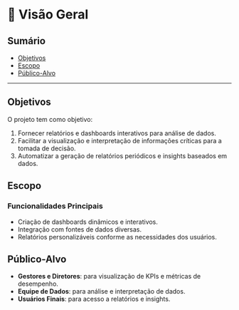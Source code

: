 # 📖 Visão Geral

## Sumário
- [Objetivos](#objetivos)
- [Escopo](#escopo)
- [Público-Alvo](#público-alvo)

---

## Objetivos

O projeto tem como objetivo:

1. Fornecer relatórios e dashboards interativos para análise de dados.
2. Facilitar a visualização e interpretação de informações críticas para a tomada de decisão.
3. Automatizar a geração de relatórios periódicos e insights baseados em dados.

## Escopo

### Funcionalidades Principais
- Criação de dashboards dinâmicos e interativos.
- Integração com fontes de dados diversas.
- Relatórios personalizáveis conforme as necessidades dos usuários.

## Público-Alvo
- **Gestores e Diretores**: para visualização de KPIs e métricas de desempenho.
- **Equipe de Dados**: para análise e interpretação de dados.
- **Usuários Finais**: para acesso a relatórios e insights.
